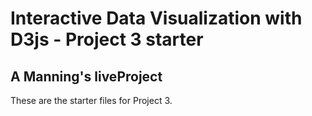 # Interactive Data Visualization with D3js - Project 3 starter
## A Manning's liveProject

These are the starter files for Project 3.